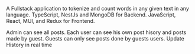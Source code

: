 A Fullstack application to tokenize and count words in any given text in any language. TypeScript, NestJs and MongoDB for Backend. JavaScript, React, MUI, and Redux for Frontend.

Admin can see all posts.
Each user can see his own post hisory and posts made by guest.
Guests can only see posts done by guests users.
Update History in real time
